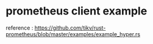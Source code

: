 # prometheus client example

reference : https://github.com/tikv/rust-prometheus/blob/master/examples/example_hyper.rs